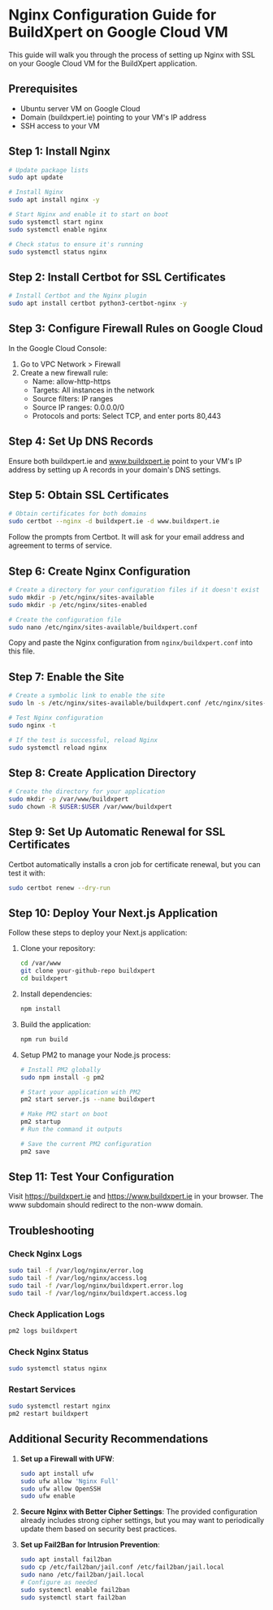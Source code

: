 # Nginx Configuration Guide for BuildXpert on Google Cloud VM

This guide will walk you through the process of setting up Nginx with SSL on your Google Cloud VM for the BuildXpert application.

## Prerequisites

- Ubuntu server VM on Google Cloud
- Domain (buildxpert.ie) pointing to your VM's IP address
- SSH access to your VM

## Step 1: Install Nginx

```bash
# Update package lists
sudo apt update

# Install Nginx
sudo apt install nginx -y

# Start Nginx and enable it to start on boot
sudo systemctl start nginx
sudo systemctl enable nginx

# Check status to ensure it's running
sudo systemctl status nginx
```

## Step 2: Install Certbot for SSL Certificates

```bash
# Install Certbot and the Nginx plugin
sudo apt install certbot python3-certbot-nginx -y
```

## Step 3: Configure Firewall Rules on Google Cloud

In the Google Cloud Console:

1. Go to VPC Network > Firewall
2. Create a new firewall rule:
   - Name: allow-http-https
   - Targets: All instances in the network
   - Source filters: IP ranges
   - Source IP ranges: 0.0.0.0/0
   - Protocols and ports: Select TCP, and enter ports 80,443

## Step 4: Set Up DNS Records

Ensure both buildxpert.ie and www.buildxpert.ie point to your VM's IP address by setting up A records in your domain's DNS settings.

## Step 5: Obtain SSL Certificates

```bash
# Obtain certificates for both domains
sudo certbot --nginx -d buildxpert.ie -d www.buildxpert.ie
```

Follow the prompts from Certbot. It will ask for your email address and agreement to terms of service.

## Step 6: Create Nginx Configuration

```bash
# Create a directory for your configuration files if it doesn't exist
sudo mkdir -p /etc/nginx/sites-available
sudo mkdir -p /etc/nginx/sites-enabled

# Create the configuration file
sudo nano /etc/nginx/sites-available/buildxpert.conf
```

Copy and paste the Nginx configuration from `nginx/buildxpert.conf` into this file.

## Step 7: Enable the Site

```bash
# Create a symbolic link to enable the site
sudo ln -s /etc/nginx/sites-available/buildxpert.conf /etc/nginx/sites-enabled/

# Test Nginx configuration
sudo nginx -t

# If the test is successful, reload Nginx
sudo systemctl reload nginx
```

## Step 8: Create Application Directory

```bash
# Create the directory for your application
sudo mkdir -p /var/www/buildxpert
sudo chown -R $USER:$USER /var/www/buildxpert
```

## Step 9: Set Up Automatic Renewal for SSL Certificates

Certbot automatically installs a cron job for certificate renewal, but you can test it with:

```bash
sudo certbot renew --dry-run
```

## Step 10: Deploy Your Next.js Application

Follow these steps to deploy your Next.js application:

1. Clone your repository:

   ```bash
   cd /var/www
   git clone your-github-repo buildxpert
   cd buildxpert
   ```

2. Install dependencies:

   ```bash
   npm install
   ```

3. Build the application:

   ```bash
   npm run build
   ```

4. Setup PM2 to manage your Node.js process:

   ```bash
   # Install PM2 globally
   sudo npm install -g pm2

   # Start your application with PM2
   pm2 start server.js --name buildxpert

   # Make PM2 start on boot
   pm2 startup
   # Run the command it outputs

   # Save the current PM2 configuration
   pm2 save
   ```

## Step 11: Test Your Configuration

Visit https://buildxpert.ie and https://www.buildxpert.ie in your browser. The www subdomain should redirect to the non-www domain.

## Troubleshooting

### Check Nginx Logs

```bash
sudo tail -f /var/log/nginx/error.log
sudo tail -f /var/log/nginx/access.log
sudo tail -f /var/log/nginx/buildxpert.error.log
sudo tail -f /var/log/nginx/buildxpert.access.log
```

### Check Application Logs

```bash
pm2 logs buildxpert
```

### Check Nginx Status

```bash
sudo systemctl status nginx
```

### Restart Services

```bash
sudo systemctl restart nginx
pm2 restart buildxpert
```

## Additional Security Recommendations

1. **Set up a Firewall with UFW**:

   ```bash
   sudo apt install ufw
   sudo ufw allow 'Nginx Full'
   sudo ufw allow OpenSSH
   sudo ufw enable
   ```

2. **Secure Nginx with Better Cipher Settings**:
   The provided configuration already includes strong cipher settings, but you may want to periodically update them based on security best practices.

3. **Set up Fail2Ban for Intrusion Prevention**:
   ```bash
   sudo apt install fail2ban
   sudo cp /etc/fail2ban/jail.conf /etc/fail2ban/jail.local
   sudo nano /etc/fail2ban/jail.local
   # Configure as needed
   sudo systemctl enable fail2ban
   sudo systemctl start fail2ban
   ```
